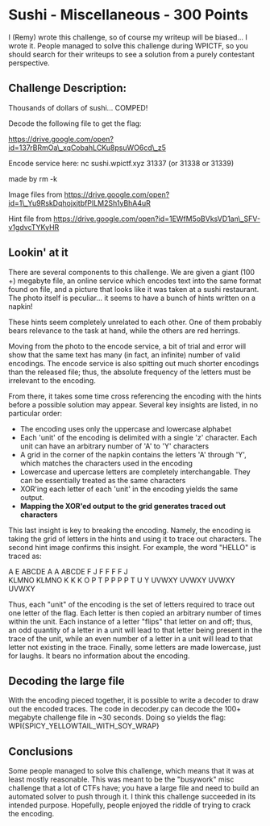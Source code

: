# Sushi - Miscellaneous - 300 Points

I (Remy) wrote this challenge, so of course my writeup will be biased... I wrote it. People managed to solve this challenge during WPICTF, so you should search for their writeups to see a solution from a purely contestant perspective.

## Challenge Description:

Thousands of dollars of sushi... COMPED!

Decode the following file to get the flag:

https://drive.google.com/open?id=137rBRmOa\_xqCobahLCKu8psuWO6cd\_z5

Encode service here: nc sushi.wpictf.xyz 31337 (or 31338 or 31339)

made by rm -k

Image files from https://drive.google.com/open?id=1\_Yu9RskDqhojxjtbfPILM2Sh1yBhA4uR

Hint file from https://drive.google.com/open?id=1EWfM5oBVksVD1an\_SFV-v1gdvcTYKyHR

## Lookin' at it

There are several components to this challenge. We are given a giant (100 +) megabyte file, an online service which encodes text into the same format found on file, and a picture that looks like it was taken at a sushi restaurant. The photo itself is peculiar... it seems to have a bunch of hints written on a napkin!



These hints seem completely unrelated to each other. One of them probably bears relevance to the task at hand, while the others are red herrings.

Moving from the photo to the encode service, a bit of trial and error will show that the same text has many (in fact, an infinite) number of valid encodings. The encode service is also spitting out much shorter encodings than the released file; thus, the absolute frequency of the letters must be irrelevant to the encoding. 

From there, it takes some time cross referencing the encoding with the hints before a possible solution may appear. Several key insights are listed, in no particular order:

- The encoding uses only the uppercase and lowercase alphabet
- Each 'unit' of the encoding is delimited with a single 'z' character. Each unit can have an arbitrary number of 'A' to 'Y' characters
- A grid in the corner of the napkin contains the letters 'A' through 'Y', which matches the characters used in the encoding
- Lowercase and upercase letters are completely interchangable. They can be essentially treated as the same characters
- XOR'ing each letter of each 'unit' in the encoding yields the same output. 
- **Mapping the XOR'ed output to the grid generates traced out characters**

This last insight is key to breaking the encoding. Namely, the encoding is taking the grid of letters in the hints and using it to trace out characters. The second hint image confirms this insight. For example, the word "HELLO" is traced as:

A   E ABCDE A     A     ABCDE
F   J F     F     F     F   J    
KLMNO KLMNO K     K     K   O
P   T P     P     P     P   T
U   Y UVWXY UVWXY UVWXY UVWXY

Thus, each "unit" of the encoding is the set of letters required to trace out one letter of the flag. Each letter is then copied an arbitrary number of times within the unit. Each instance of a letter "flips" that letter on and off; thus, an odd quantity of a letter in a unit will lead to that letter being present in the trace of the unit, while an even number of a letter in a unit will lead to that letter not existing in the trace. Finally, some letters are made lowercase, just for laughs. It bears no information about the encoding.

## Decoding the large file

With the encoding pieced together, it is possible to write a decoder to draw out the encoded traces. The code in decoder.py can decode the 100+ megabyte challenge file in ~30 seconds. Doing so yields the flag: WPI{SPICY\_YELLOWTAIL\_WITH\_SOY\_WRAP}

## Conclusions

Some people managed to solve this challenge, which means that it was at least mostly reasonable. This was meant to be the "busywork" misc challenge that a lot of CTFs have; you have a large file and need to build an automated solver to push through it. I think this challenge succeeded in its intended purpose. Hopefully, people enjoyed the riddle of trying to crack the encoding.

